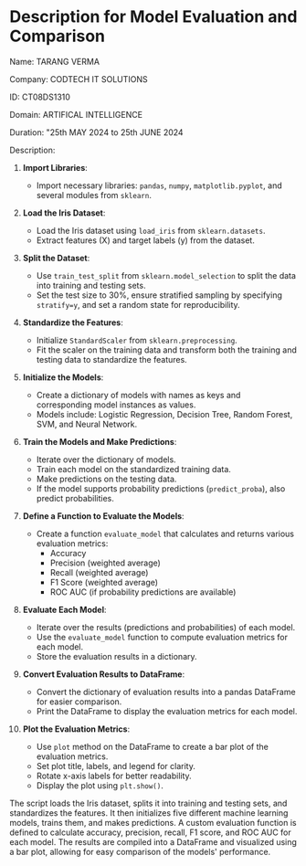 # Description for Model Evaluation and Comparison

Name: TARANG VERMA

Company: CODTECH IT SOLUTIONS

ID: CT08DS1310

Domain: ARTIFICAL INTELLIGENCE

Duration: "25th MAY 2024 to 25th JUNE 2024

Description:

1. **Import Libraries**:
    - Import necessary libraries: `pandas`, `numpy`, `matplotlib.pyplot`, and several modules from `sklearn`.

2. **Load the Iris Dataset**:
    - Load the Iris dataset using `load_iris` from `sklearn.datasets`.
    - Extract features (X) and target labels (y) from the dataset.

3. **Split the Dataset**:
    - Use `train_test_split` from `sklearn.model_selection` to split the data into training and testing sets.
    - Set the test size to 30%, ensure stratified sampling by specifying `stratify=y`, and set a random state for reproducibility.

4. **Standardize the Features**:
    - Initialize `StandardScaler` from `sklearn.preprocessing`.
    - Fit the scaler on the training data and transform both the training and testing data to standardize the features.

5. **Initialize the Models**:
    - Create a dictionary of models with names as keys and corresponding model instances as values.
    - Models include: Logistic Regression, Decision Tree, Random Forest, SVM, and Neural Network.

6. **Train the Models and Make Predictions**:
    - Iterate over the dictionary of models.
    - Train each model on the standardized training data.
    - Make predictions on the testing data.
    - If the model supports probability predictions (`predict_proba`), also predict probabilities.

7. **Define a Function to Evaluate the Models**:
    - Create a function `evaluate_model` that calculates and returns various evaluation metrics:
        - Accuracy
        - Precision (weighted average)
        - Recall (weighted average)
        - F1 Score (weighted average)
        - ROC AUC (if probability predictions are available)

8. **Evaluate Each Model**:
    - Iterate over the results (predictions and probabilities) of each model.
    - Use the `evaluate_model` function to compute evaluation metrics for each model.
    - Store the evaluation results in a dictionary.

9. **Convert Evaluation Results to DataFrame**:
    - Convert the dictionary of evaluation results into a pandas DataFrame for easier comparison.
    - Print the DataFrame to display the evaluation metrics for each model.

10. **Plot the Evaluation Metrics**:
    - Use `plot` method on the DataFrame to create a bar plot of the evaluation metrics.
    - Set plot title, labels, and legend for clarity.
    - Rotate x-axis labels for better readability.
    - Display the plot using `plt.show()`.


The script loads the Iris dataset, splits it into training and testing sets, and standardizes the features. It then initializes five different machine learning models, trains them, and makes predictions. A custom evaluation function is defined to calculate accuracy, precision, recall, F1 score, and ROC AUC for each model. The results are compiled into a DataFrame and visualized using a bar plot, allowing for easy comparison of the models' performance.
